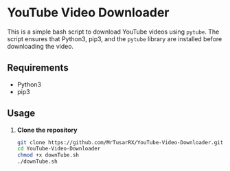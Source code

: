 # YouTube Video Downloader

This is a simple bash script to download YouTube videos using `pytube`. The script ensures that Python3, pip3, and the `pytube` library are installed before downloading the video.

## Requirements

- Python3
- pip3

## Usage

1. **Clone the repository**

   ```bash
   git clone https://github.com/MrTusarRX/YouTube-Video-Downloader.git
   cd YouTube-Video-Downloader
   chmod +x downTube.sh
   ./downTube.sh
   ```
